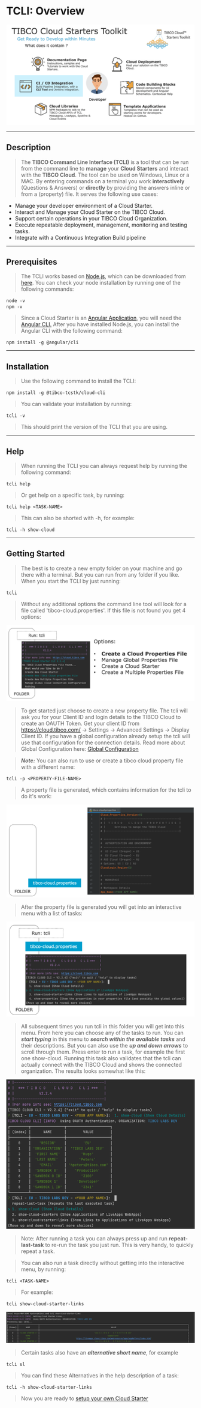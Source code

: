 # TCLI: Overview

<p align="center">
    <img src="001_Toolkit.png" width="800"/>
</p>

---

## Description

> The **TIBCO Command Line Interface (TCLI)** is a tool that can be run from the command line to **manage** your **Cloud Starters** and interact with the **TIBCO Cloud**. The tool can be used on Windows, Linux or a MAC. By entering commands on a terminal you work **interactively** (Questions & Answers) or **directly** by providing the answers inline or from a (property) file. It serves the following use cases:

* Manage your developer environment of a Cloud Starter.
* Interact and Manage your Cloud Starter on the TIBCO Cloud.
* Support certain operations in your TIBCO Cloud Organization.
* Execute repeatable deployment, management, monitoring and testing tasks.
* Integrate with a Continuous Integration Build pipeline

---

## Prerequisites

> The TCLI works based on <a href="https://nodejs.org/en/download/" target="_blank">Node.js</a>, which can be downloaded from <a href="https://nodejs.org/en/download/" target="_blank">here</a>.
> You can check your node installation by running one of the following commands:

```console
node -v
npm -v
```

> Since a Cloud Starter is an <a href="https://angular.io/" target="_blank">Angular Application</a>, you will need the <a href="https://cli.angular.io/" target="_blank">Angular CLI.</a> After you have installed Node.js, you can install the Angular CLI with the following command:

```console
npm install -g @angular/cli
```

---

## Installation

> Use the following command to install the TCLI:

```console
npm install -g @tibco-tcstk/cloud-cli
```

> You can validate your installation by running:

```console
tcli -v
```

> This should print the version of the TCLI that you are using.

---

## Help

> When running the TCLI you can always request help by running the following command:

```console
tcli help
```

> Or get help on a specific task, by running:

```console
tcli help <TASK-NAME>
```

> This can also be shorted with -h, for example:

```console
tcli -h show-cloud
```

---

## Getting Started

> The best is to create a new empty folder on your machine and go there with a terminal. But you can run from any folder if you like. When you start the TCLI by just running:

```console
tcli 
```

> Without any additional options the command line tool will look for a file called 'tibco-cloud.properties'. If this file is not found you get 4 options:

<p align="center">
    <img src="001_New_Folder.png"/>
</p>

> To get started just choose to create a new property file. The tcli will ask you for your Client ID and login details to the TIBCO Cloud to create an OAUTH Token. Get your client ID from https://cloud.tibco.com/ -> Settings -> Advanced Settings -> Display Client ID. If you have a global configuration already setup the tcli will use that configuration for the connection details. Read more about Global Configuration here: [Global Configuration](./002_Global_Configuration.md)

> ***Note:*** You can also run to use or create a tibco cloud property file with a different name:

```console
tcli -p <PROPERTY-FILE-NAME>
```

> A property file is generated, which contains information for the tcli to do it's work:

<p align="center">
    <img src="001_Prop_File.png"/>
</p>


> After the property file is generated you will get into an interactive menu with a list of tasks:

<p align="center">
    <img src="001_Tasks.png"/>
</p>


> All subsequent times you run tcli in this folder you will get into this menu. From here you can choose any of the tasks to run. You can ***start typing*** in this menu to ***search within the available tasks*** and their descriptions. But you can also use the ***up and down arrows*** to scroll through them. Press enter to run a task, for example the first one show-cloud. Running this task also validates that the tcli can actually connect with the TIBCO Cloud and shows the connected organization. The results looks somewhat like this:

<p align="center">
    <img src="001_Show_Cloud.png" width="600"/>
</p>


> Note: After running a task you can always press up and run **repeat-last-task** to re-run the task you just run. This is very handy, to quickly repeat a task.

> You can also run a task directly without getting into the interactive menu, by running:

```console
tcli <TASK-NAME>
```

> For example:

```console
tcli show-cloud-starter-links
```

<p align="center">
    <img src="001_Show_Links.png"/>
</p>


> Certain tasks also have an ***alternative short name***, for example

```console
tcli sl
```

> You can find these Alternatives in the help description of a task:

```console
tcli -h show-cloud-starter-links
```

> Now you are ready to [setup your own Cloud Starter](./003_Get_Started_With_Cloud_Starters.md)

